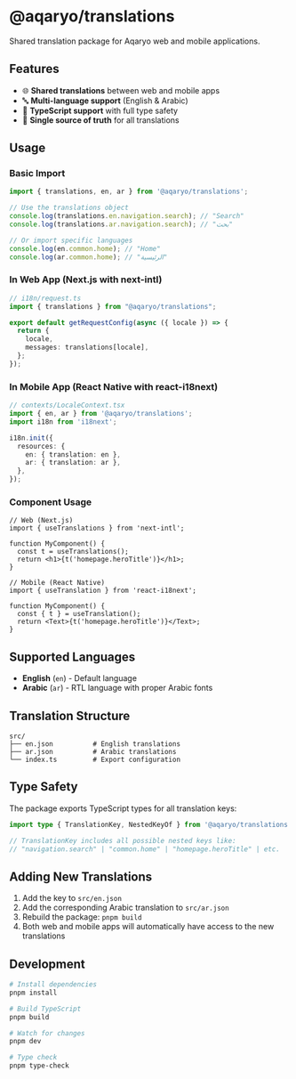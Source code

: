 # @aqaryo/translations

Shared translation package for Aqaryo web and mobile applications.

## Features

- 🌐 **Shared translations** between web and mobile apps
- 🔤 **Multi-language support** (English & Arabic)
- 📱 **TypeScript support** with full type safety
- 🎯 **Single source of truth** for all translations

## Usage

### Basic Import

```typescript
import { translations, en, ar } from '@aqaryo/translations';

// Use the translations object
console.log(translations.en.navigation.search); // "Search"
console.log(translations.ar.navigation.search); // "بحث"

// Or import specific languages
console.log(en.common.home); // "Home"
console.log(ar.common.home); // "الرئيسية"
```

### In Web App (Next.js with next-intl)

```typescript
// i18n/request.ts
import { translations } from "@aqaryo/translations";

export default getRequestConfig(async ({ locale }) => {
  return {
    locale,
    messages: translations[locale],
  };
});
```

### In Mobile App (React Native with react-i18next)

```typescript
// contexts/LocaleContext.tsx
import { en, ar } from '@aqaryo/translations';
import i18n from 'i18next';

i18n.init({
  resources: {
    en: { translation: en },
    ar: { translation: ar },
  },
});
```

### Component Usage

```tsx
// Web (Next.js)
import { useTranslations } from 'next-intl';

function MyComponent() {
  const t = useTranslations();
  return <h1>{t('homepage.heroTitle')}</h1>;
}

// Mobile (React Native)
import { useTranslation } from 'react-i18next';

function MyComponent() {
  const { t } = useTranslation();
  return <Text>{t('homepage.heroTitle')}</Text>;
}
```

## Supported Languages

- **English** (`en`) - Default language
- **Arabic** (`ar`) - RTL language with proper Arabic fonts

## Translation Structure

```
src/
├── en.json          # English translations
├── ar.json          # Arabic translations
└── index.ts         # Export configuration
```

## Type Safety

The package exports TypeScript types for all translation keys:

```typescript
import type { TranslationKey, NestedKeyOf } from '@aqaryo/translations';

// TranslationKey includes all possible nested keys like:
// "navigation.search" | "common.home" | "homepage.heroTitle" | etc.
```

## Adding New Translations

1. Add the key to `src/en.json`
2. Add the corresponding Arabic translation to `src/ar.json`
3. Rebuild the package: `pnpm build`
4. Both web and mobile apps will automatically have access to the new translations

## Development

```bash
# Install dependencies
pnpm install

# Build TypeScript
pnpm build

# Watch for changes
pnpm dev

# Type check
pnpm type-check
```